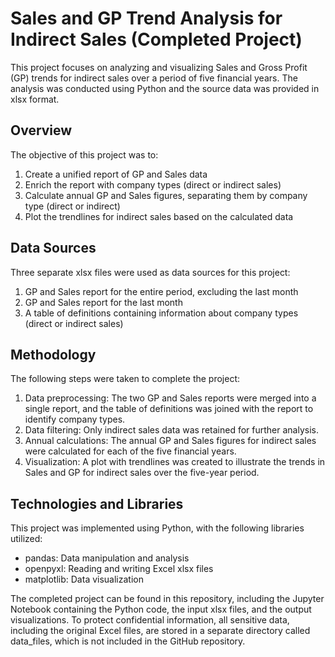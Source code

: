 # Sales and GP Trend Analysis for Indirect Sales (Completed Project)

This project focuses on analyzing and visualizing Sales and Gross Profit (GP) trends for indirect sales over a period of five financial years. The analysis was conducted using Python and the source data was provided in xlsx format.

## Overview

The objective of this project was to:

1. Create a unified report of GP and Sales data
2. Enrich the report with company types (direct or indirect sales)
3. Calculate annual GP and Sales figures, separating them by company type (direct or indirect)
4. Plot the trendlines for indirect sales based on the calculated data

## Data Sources

Three separate xlsx files were used as data sources for this project:

1. GP and Sales report for the entire period, excluding the last month
2. GP and Sales report for the last month
3. A table of definitions containing information about company types (direct or indirect sales)

## Methodology

The following steps were taken to complete the project:

1. Data preprocessing: The two GP and Sales reports were merged into a single report, and the table of definitions was joined with the report to identify company types.
2. Data filtering: Only indirect sales data was retained for further analysis.
3. Annual calculations: The annual GP and Sales figures for indirect sales were calculated for each of the five financial years.
4. Visualization: A plot with trendlines was created to illustrate the trends in Sales and GP for indirect sales over the five-year period.

## Technologies and Libraries

This project was implemented using Python, with the following libraries utilized:

- pandas: Data manipulation and analysis
- openpyxl: Reading and writing Excel xlsx files
- matplotlib: Data visualization

The completed project can be found in this repository, including the Jupyter Notebook containing the Python code, the input xlsx files, and the output visualizations. To protect confidential information, all sensitive data, including the original Excel files, are stored in a separate directory called data_files, which is not included in the GitHub repository.
